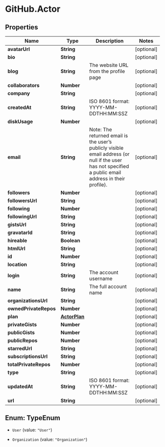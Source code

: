 # GitHub.Actor

## Properties

Name | Type | Description | Notes
------------ | ------------- | ------------- | -------------
**avatarUrl** | **String** |  | [optional] 
**bio** | **String** |  | [optional] 
**blog** | **String** | The website URL from the profile page | [optional] 
**collaborators** | **Number** |  | [optional] 
**company** | **String** |  | [optional] 
**createdAt** | **String** | ISO 8601 format: YYYY-MM-DDTHH:MM:SSZ | [optional] 
**diskUsage** | **Number** |  | [optional] 
**email** | **String** | Note: The returned email is the user’s publicly visible email address (or null if the user has not specified a public email address in their profile). | [optional] 
**followers** | **Number** |  | [optional] 
**followersUrl** | **String** |  | [optional] 
**following** | **Number** |  | [optional] 
**followingUrl** | **String** |  | [optional] 
**gistsUrl** | **String** |  | [optional] 
**gravatarId** | **String** |  | [optional] 
**hireable** | **Boolean** |  | [optional] 
**htmlUrl** | **String** |  | [optional] 
**id** | **Number** |  | [optional] 
**location** | **String** |  | [optional] 
**login** | **String** | The account username | [optional] 
**name** | **String** | The full account name | [optional] 
**organizationsUrl** | **String** |  | [optional] 
**ownedPrivateRepos** | **Number** |  | [optional] 
**plan** | [**ActorPlan**](ActorPlan.md) |  | [optional] 
**privateGists** | **Number** |  | [optional] 
**publicGists** | **Number** |  | [optional] 
**publicRepos** | **Number** |  | [optional] 
**starredUrl** | **String** |  | [optional] 
**subscriptionsUrl** | **String** |  | [optional] 
**totalPrivateRepos** | **Number** |  | [optional] 
**type** | **String** |  | [optional] 
**updatedAt** | **String** | ISO 8601 format: YYYY-MM-DDTHH:MM:SSZ | [optional] 
**url** | **String** |  | [optional] 



## Enum: TypeEnum


* `User` (value: `"User"`)

* `Organization` (value: `"Organization"`)




